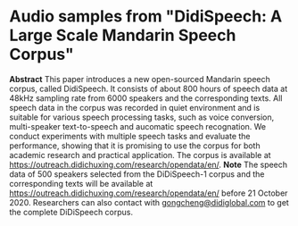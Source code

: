 # Audio samples from "DidiSpeech: A Large Scale Mandarin Speech Corpus"
**Abstract** This paper introduces a new open-sourced Mandarin speech corpus, called DidiSpeech. It consists of about 800 hours of speech data at 48kHz sampling rate from 6000 speakers and the corresponding texts. All speech data in the corpus was recorded in quiet environment and is suitable for various speech processing tasks, such as voice conversion, multi-speaker text-to-speech and aucomatic speech recognation. We conduct experiments with multiple speech tasks and evaluate the performance, showing that it is promising to use the corpus for both academic research and practical application. The corpus is available at https://outreach.didichuxing.com/research/opendata/en/.
**Note** The speech data of 500 speakers selected from the DiDiSpeech-1 corpus and the corresponding texts will be available at https://outreach.didichuxing.com/research/opendata/en/ before 21 October 2020. Researchers can also contact with gongcheng@didiglobal.com to get the complete DiDiSpeech corpus.
